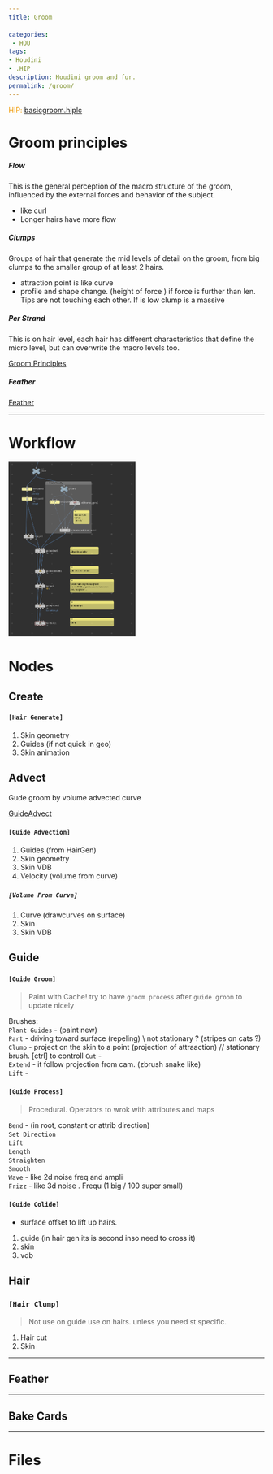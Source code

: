 ```yaml
---
title: Groom

categories:
 - HOU
tags:
- Houdini
- .HIP
description: Houdini groom and fur.
permalink: /groom/
---
```


<span style="color: #F09900"> HIP:</span> [basicgroom.hiplc](/src/hip/SOP_Groom.hiplc)



# Groom principles



##### Flow
This is the general perception of the macro structure of the groom, influenced by the external forces and behavior of the subject.
- like curl  
- Longer hairs have more flow  

##### Clumps
Groups of hair that generate the mid levels of detail on the groom, from big clumps to the smaller group of at least 2 hairs.
- attraction point is like curve
- profile and shape change. (height of force ) if force is further than len. Tips are not touching each other. If is low clump is a massive

##### Per Strand
This is on hair level, each hair has different characteristics that define the micro level, but can overwrite the macro levels too.


[Groom Principles](https://jesusfc.net/groom-fundamental-series/?fbclid=IwAR0SlAZuRfudmuNCwqZDwSmuaVOlrZsUul6YqdMOLvmDtjk2b_5c0lvdRyc)

##### Feather

[Feather](https://ceyhankapusuz.com/feather/)



---



# Workflow



<img src="/src/groom/basicgroom.png" width="250">  

# Nodes

## Create
#### `[Hair Generate]`  
1) Skin geometry  
2) Guides (if not quick in geo)    
3) Skin animation

## Advect
Gude groom by volume advected curve

[GuideAdvect](https://youtu.be/wgX9HH4S_xs)

#### `[Guide Advection]`   
1. Guides (from HairGen)    
2. Skin geometry     
3. Skin VDB     
4. Velocity  (volume from curve)  

##### `[Volume From Curve]`
1. Curve (drawcurves on surface)  
2. Skin    
3. Skin VDB   


## Guide

#### `[Guide Groom]`
> Paint with Cache! try to have `groom process` after `guide groom` to update nicely

Brushes:  
`Plant Guides` - (paint new)   
`Part` - driving toward surface (repeling) \\ not stationary ? (stripes on cats ?)   
`Clump` - project on the skin to a point (projection of attraaction) // stationary brush. [ctrl] to controll
`Cut` -  
`Extend` - it follow projection from cam. (zbrush snake like)  
`Lift` -

#### `[Guide Process]`   
> Procedural. Operators to wrok with attributes and maps

`Bend` - (in root, constant  or attrib direction)    
`Set Direction`     
`Lift`     
`Length`    
`Straighten`    
`Smooth`    
`Wave` - like 2d noise freq and ampli     
`Frizz` - like 3d noise . Frequ (1 big / 100 super small)    

#### `[Guide Colide]`
  - surface offset to lift up hairs.
1. guide  (in hair gen its is  second inso need to cross it)
2. skin  
3. vdb

## Hair  

### `[Hair Clump]`
> Not use on guide use on hairs.  unless you need st specific.

1. Hair cut  
2. Skin  

---

## Feather

---

## Bake Cards

---
# Files

